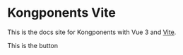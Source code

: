 # Kongponents Vite

This is the docs site for Kongponents with Vue 3 and [Vite](https://vitejs.dev).

<KButton>This is the button</KButton>
